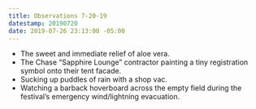 ```yaml
---
title: Observations 7-20-19
datestamp: 20190720
date: 2019-07-26 23:13:00 -05:00
---
```


- The sweet and immediate relief of aloe vera.
- The Chase “Sapphire Lounge” contractor painting a tiny registration symbol onto their tent facade.
- Sucking up puddles of rain with a shop vac.
- Watching a barback hoverboard across the empty field during the festival’s emergency wind/lightning evacuation.
